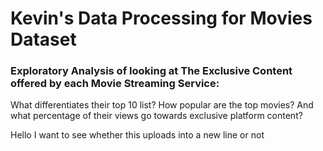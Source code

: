 
# Kevin's Data Processing for Movies Dataset
### Exploratory Analysis of looking at The Exclusive Content offered by each Movie Streaming Service: 
What differentiates their top 10 list? How popular are the top movies? And what percentage of their views go towards exclusive platform content?

Hello I want to see whether this uploads into a new line or not
